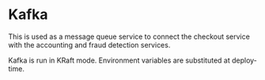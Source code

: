 # Kafka

This is used as a message queue service to connect the checkout service with
the accounting and fraud detection services.

Kafka is run in KRaft mode. Environment variables are substituted at
deploy-time.